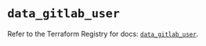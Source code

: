 # `data_gitlab_user`

Refer to the Terraform Registry for docs: [`data_gitlab_user`](https://registry.terraform.io/providers/gitlabhq/gitlab/17.10.0/docs/data-sources/user).
